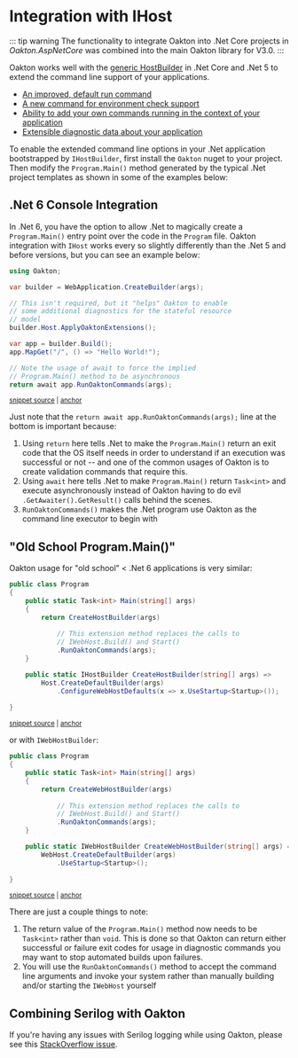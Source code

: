 # Integration with IHost

::: tip warning
The functionality to integrate Oakton into .Net Core projects in *Oakton.AspNetCore* was combined
into the main Oakton library for V3.0.
:::

Oakton works well with the [generic HostBuilder](https://docs.microsoft.com/en-us/aspnet/core/fundamentals/host/generic-host?view=aspnetcore-5.0) in .Net Core and .Net 5 to extend the command line support
of your applications.

* [An improved, default run command](/guide/host/run)
* [A new command for environment check support](/guide/host/environment)
* [Ability to add your own commands running in the context of your application](/guide/host/extensions)
* [Extensible diagnostic data about your application](/guide/host/describe)

To enable the extended command line options in your .Net application bootstrapped by `IHostBuilder`, first install the `Oakton` nuget to your project. Then modify the `Program.Main()` method generated by the typical .Net project templates
as shown in some of the examples below:

## .Net 6 Console Integration

In .Net 6, you have the option to allow .Net to magically create a `Program.Main()` entry point over the
code in the `Program` file. Oakton integration with `IHost` works every so slightly differently than the .Net 5 
and before versions, but you can see an example below:

<!-- snippet: sample_bootstrapping_minimal_api -->
<a id='snippet-sample_bootstrapping_minimal_api'></a>
```cs
using Oakton;

var builder = WebApplication.CreateBuilder(args);

// This isn't required, but it "helps" Oakton to enable
// some additional diagnostics for the stateful resource 
// model
builder.Host.ApplyOaktonExtensions();

var app = builder.Build();
app.MapGet("/", () => "Hello World!");

// Note the usage of await to force the implied
// Program.Main() method to be asynchronous
return await app.RunOaktonCommands(args);
```
<sup><a href='https://github.com/JasperFx/alba/blob/master/src/MinimalApi/Program.cs#L1-L19' title='Snippet source file'>snippet source</a> | <a href='#snippet-sample_bootstrapping_minimal_api' title='Start of snippet'>anchor</a></sup>
<!-- endSnippet -->

Just note that the `return await app.RunOaktonCommands(args);` line at the bottom is important because:

1. Using `return` here tells .Net to make the `Program.Main()` return an exit code that the OS itself needs in order to understand if an execution was successful or not -- and one of the common usages of Oakton is to create validation commands that require this.
2. Using `await` here tells .Net to make `Program.Main()` return `Task<int>` and execute asynchronously instead of Oakton having to do evil `.GetAwaiter().GetResult()` calls behind the scenes.
3. `RunOaktonCommands()` makes the .Net program use Oakton as the command line executor to begin with

## "Old School Program.Main()"

Oakton usage for "old school" < .Net 6 applications is very similar:

<!-- snippet: sample_using_run_oakton_commands_3 -->
<a id='snippet-sample_using_run_oakton_commands_3'></a>
```cs
public class Program
{
    public static Task<int> Main(string[] args)
    {
        return CreateHostBuilder(args)
            
            // This extension method replaces the calls to
            // IWebHost.Build() and Start()
            .RunOaktonCommands(args);
    }

    public static IHostBuilder CreateHostBuilder(string[] args) =>
        Host.CreateDefaultBuilder(args)
            .ConfigureWebHostDefaults(x => x.UseStartup<Startup>());
    
}
```
<sup><a href='https://github.com/JasperFx/alba/blob/master/src/MvcApp/Program.cs#L37-L54' title='Snippet source file'>snippet source</a> | <a href='#snippet-sample_using_run_oakton_commands_3' title='Start of snippet'>anchor</a></sup>
<!-- endSnippet -->

or with `IWebHostBuilder`:

<!-- snippet: sample_using_run_oakton_commands -->
<a id='snippet-sample_using_run_oakton_commands'></a>
```cs
public class Program
{
    public static Task<int> Main(string[] args)
    {
        return CreateWebHostBuilder(args)
            
            // This extension method replaces the calls to
            // IWebHost.Build() and Start()
            .RunOaktonCommands(args);
    }

    public static IWebHostBuilder CreateWebHostBuilder(string[] args) =>
        WebHost.CreateDefaultBuilder(args)
            .UseStartup<Startup>();
    
}
```
<sup><a href='https://github.com/JasperFx/alba/blob/master/src/MvcApp/Program.cs#L17-L34' title='Snippet source file'>snippet source</a> | <a href='#snippet-sample_using_run_oakton_commands' title='Start of snippet'>anchor</a></sup>
<!-- endSnippet -->

There are just a couple things to note:

1. The return value of the `Program.Main()` method now needs to be `Task<int>` rather than `void`. This is done so that Oakton
   can return either successful or failure exit codes for usage in diagnostic commands you may want to stop automated builds upon
   failures.
1. You will use the `RunOaktonCommands()` method to accept the command line arguments and invoke your system rather than manually
   building and/or starting the `IWebHost` yourself

## Combining Serilog with Oakton

If you're having any issues with Serilog logging while using Oakton, please see this [StackOverflow issue](https://stackoverflow.com/questions/55422528/logging-with-serilog-net-core-not-outputting).